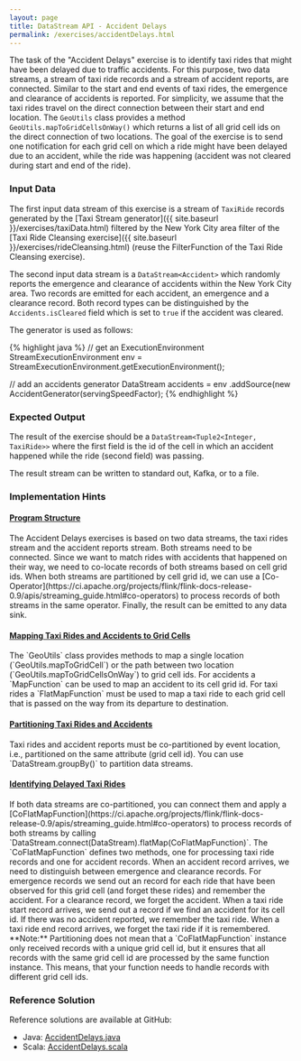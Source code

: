 ```yaml
---
layout: page
title: DataStream API - Accident Delays
permalink: /exercises/accidentDelays.html
---
```


The task of the "Accident Delays" exercise is to identify taxi rides that might have been delayed due to traffic accidents. For this purpose, two data streams, a stream of taxi ride records and a stream of accident reports, are connected. Similar to the start and end events of taxi rides, the emergence and clearance of accidents is reported. For simplicity, we assume that the taxi rides travel on the direct connection between their start and end location. 
The `GeoUtils` class provides a method `GeoUtils.mapToGridCellsOnWay()` which returns a list of all grid cell ids on the direct connection of two locations. The goal of the exercise is to send one notification for each grid cell on which a ride might have been delayed due to an accident, while the ride was happening (accident was not cleared during start and end of the ride).

### Input Data

The first input data stream of this exercise is a stream of `TaxiRide` records generated by the [Taxi Stream generator]({{ site.baseurl }}/exercises/taxiData.html) filtered by the New York City area filter of the [Taxi Ride Cleansing exercise]({{ site.baseurl }}/exercises/rideCleansing.html) (reuse the FilterFunction of the Taxi Ride Cleansing exercise).

The second input data stream is a `DataStream<Accident>` which randomly reports the emergence and clearance of accidents within the New York City area. Two records are emitted for each accident, an emergence and a clearance record. Both record types can be distinguished by the `Accidents.isCleared` field which is set to `true` if the accident was cleared.

The generator is used as follows:

{% highlight java %}
// get an ExecutionEnvironment
StreamExecutionEnvironment env = 
  StreamExecutionEnvironment.getExecutionEnvironment();

// add an accidents generator
DataStream<Accident> accidents = env
	.addSource(new AccidentGenerator(servingSpeedFactor);
{% endhighlight %}

### Expected Output

The result of the exercise should be a `DataStream<Tuple2<Integer, TaxiRide>>` where the first field is the id of the cell in which an accident happened while the ride (second field) was passing.

The result stream can be written to standard out, Kafka, or to a file.

### Implementation Hints

<div class="panel-group" id="accordion" role="tablist" aria-multiselectable="true">
  <div class="panel panel-default">
    <div class="panel-heading" role="tab" id="headingOne">
      <h4 class="panel-title">
        <a class="collapsed" role="button" data-toggle="collapse" data-parent="#accordion" href="#collapseOne" aria-expanded="false" aria-controls="collapseOne">
Program Structure
        </a>
      </h4>
    </div>
    <div id="collapseOne" class="panel-collapse collapse" role="tabpanel" aria-labelledby="headingOne">
      <div class="panel-body" markdown="span">
The Accident Delays exercises is based on two data streams, the taxi rides stream and the accident reports stream. Both streams need to be connected. Since we want to match rides with accidents that happened on their way, we need to co-locate records of both streams based on cell grid ids. When both streams are partitioned by cell grid id, we can use a [Co-Operator](https://ci.apache.org/projects/flink/flink-docs-release-0.9/apis/streaming_guide.html#co-operators) to process records of both streams in the same operator. Finally, the result can be emitted to any data sink.
      </div>
    </div>
  </div>
  <div class="panel panel-default">
    <div class="panel-heading" role="tab" id="headingTwo">
      <h4 class="panel-title">
        <a class="collapsed" role="button" data-toggle="collapse" data-parent="#accordion" href="#collapseTwo" aria-expanded="false" aria-controls="collapseTwo">
Mapping Taxi Rides and Accidents to Grid Cells
        </a>
      </h4>
    </div>
    <div id="collapseTwo" class="panel-collapse collapse" role="tabpanel" aria-labelledby="headingTwo">
      <div class="panel-body" markdown="span">
The `GeoUtils` class provides methods to map a single location (`GeoUtils.mapToGridCell`) or the path between two location (`GeoUtils.mapToGridCellsOnWay`) to grid cell ids. For accidents a `MapFunction` can be used to map an accident to its cell grid id. For taxi rides a `FlatMapFunction` must be used to map a taxi ride to each grid cell that is passed on the way from its departure to destination.
      </div>
    </div>
  </div>
  <div class="panel panel-default">
    <div class="panel-heading" role="tab" id="headingThree">
      <h4 class="panel-title">
        <a class="collapsed" role="button" data-toggle="collapse" data-parent="#accordion" href="#collapseThree" aria-expanded="false" aria-controls="collapseThree">
Partitioning Taxi Rides and Accidents
        </a>
      </h4>
    </div>
    <div id="collapseThree" class="panel-collapse collapse" role="tabpanel" aria-labelledby="headingThree">
      <div class="panel-body" markdown="span">
Taxi rides and accident reports must be co-partitioned by event location, i.e., partitioned on the same attribute (grid cell id). You can use `DataStream.groupBy()` to partition data streams.
      </div>
    </div>
  </div>
  <div class="panel panel-default">
    <div class="panel-heading" role="tab" id="headingFour">
      <h4 class="panel-title">
        <a class="collapsed" role="button" data-toggle="collapse" data-parent="#accordion" href="#collapseFour" aria-expanded="false" aria-controls="collapseFour">
Identifying Delayed Taxi Rides
        </a>
      </h4>
    </div>
    <div id="collapseFour" class="panel-collapse collapse" role="tabpanel" aria-labelledby="headingFour">
      <div class="panel-body" markdown="span">
If both data streams are co-partitioned, you can connect them and apply a [CoFlatMapFunction](https://ci.apache.org/projects/flink/flink-docs-release-0.9/apis/streaming_guide.html#co-operators) to process records of both streams by calling `DataStream.connect(DataStream).flatMap(CoFlatMapFunction)`. The `CoFlatMapFunction` defines two methods, one for processing taxi ride records and one for accident records. When an accident record arrives, we need to distinguish between emergence and clearance records. For emergence records we send out an record for each ride that have been observed for this grid cell (and forget these rides) and remember the accident. For a clearance record, we forget the accident. When a taxi ride start record arrives, we send out a record if we find an accident for its cell id. If there was no accident reported, we remember the taxi ride. When a taxi ride end record arrives, we forget the taxi ride if it is remembered.
<br>
**Note:** Partitioning does not mean that a `CoFlatMapFunction` instance only received records with a unique grid cell id, but it ensures that all records with the same grid cell id are processed by the same function instance. This means, that your function needs to handle records with different grid cell ids.
      </div>
    </div>
  </div>
</div>

### Reference Solution

Reference solutions are available at GitHub:

- Java: [AccidentDelays.java](https://github.com/dataArtisans/flink-training-exercises/blob/master/src/main/java/com/dataArtisans/flinkTraining/exercises/dataStreamJava/accidentDelays/AccidentDelays.java)
- Scala: [AccidentDelays.scala](https://github.com/dataArtisans/flink-training-exercises/blob/master/src/main/scala/com/dataArtisans/flinkTraining/exercises/dataStreamScala/accidentDelays/AccidentDelays.scala)
